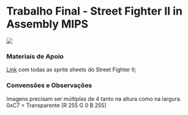 # Trabalho Final - Street Fighter II in Assembly MIPS
![](Ryuu.gif)


### Materiais de Apoio

[Link](https://www.spriters-resource.com/snes/supersf2) com todas as sprite sheets do Street Fighter II;


### Convensões e Observações

Imagens precisam ser múltiplas de 4 tanto na altura como na largura.\
0xC7 = Transparente [R 255 G 0 B 255]
